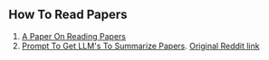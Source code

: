 ## How To Read Papers

1. [A Paper On Reading Papers](https://web.stanford.edu/class/ee384m/Handouts/HowtoReadPaper.pdf)
2. [Prompt To Get LLM's To Summarize Papers](https://discord.com/channels/852998104931631115/880629865332764713/1354186731645309170). [Original Reddit link](https://www.reddit.com/r/LocalLLaMA/comments/1ftjbz3/shockingly_good_superintelligent_summarization/)